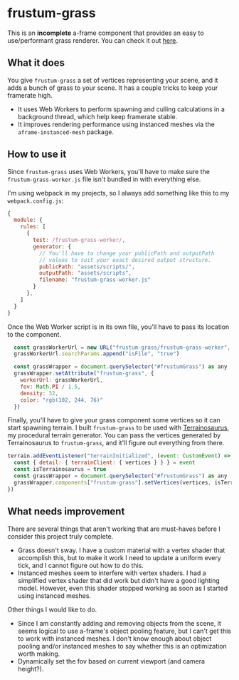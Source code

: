 # frustum-grass

This is an **incomplete** a-frame component that provides an easy to use/performant grass renderer. You can check it out [here](https://bernardo.lol/frustum-grass/index.html).

## What it does

You give `frustum-grass` a set of vertices representing your scene, and it adds a bunch of grass to your scene. It has a couple tricks to keep your framerate high.

- It uses Web Workers to perform spawning and culling calculations in a background thread, which help keep framerate stable.
- It improves rendering performance using instanced meshes via the `aframe-instanced-mesh` package.

## How to use it

Since `frustum-grass` uses Web Workers, you'll have to make sure the `frustum-grass-worker.js` file isn't bundled in with everything else.

I'm using webpack in my projects, so I always add something like this to my `webpack.config.js`:

```js
{
  module: {
    rules: [
      {
        test: /frustum-grass-worker/,
        generator: {
          // You'll have to change your publicPath and outputPath
          // values to suit your exact desired output structure.
          publicPath: "assets/scripts/",
          outputPath: "assets/scripts",
          filename: "frustum-grass-worker.js"
        }
      },
    ]
  }
}
```

Once the Web Worker script is in its own file, you'll have to pass its location to the component.

```js
  const grassWorkerUrl = new URL("frustum-grass/frustum-grass-worker", import.meta.url)
  grassWorkerUrl.searchParams.append("isFile", "true")

  const grassWrapper = document.querySelector("#frustumGrass") as any
  grassWrapper.setAttribute("frustum-grass", {
    workerUrl: grassWorkerUrl,
    fov: Math.PI / 1.5,
    density: 32,
    color: "rgb(102, 244, 76)"
  })
```

Finally, you'll have to give your grass component some vertices so it can start spawning terrain. I built `frustum-grass` to be used with [Terrainosaurus](https://www.npmjs.com/package/terrainosaurus), my procedural terrain generator. You can pass the vertices generated by Terrainosaurus to `frustum-grass`, and it'll figure out everything from there.

```js
terrain.addEventListener("terrainInitialized", (event: CustomEvent) => {
  const { detail: { terrainClient: { vertices } } } = event
  const isTerrainosaurus = true
  const grassWrapper = document.querySelector("#frustumGrass") as any
  grassWrapper.components["frustum-grass"].setVertices(vertices, isTerrainosaurus)
})
```

## What needs improvement

There are several things that aren't working that are must-haves before I consider this project truly complete.

- Grass doesn't sway. I have a custom material with a vertex shader that accomplish this, but to make it work I need to update a uniform every tick, and I cannot figure out how to do this.
- Instanced meshes seem to interfere with vertex shaders. I had a simplified vertex shader that did work but didn't have a good lighting model. However, even this shader stopped working as soon as I started using instanced meshes.

Other things I would like to do.

- Since I am constantly adding and removing objects from the scene, it seems logical to use a-frame's object pooling feature, but I can't get this to work with instanced meshes. I don't know enough about object pooling and/or instanced meshes to say whether this is an optimization worth making.
- Dynamically set the fov based on current viewport (and camera height?).
